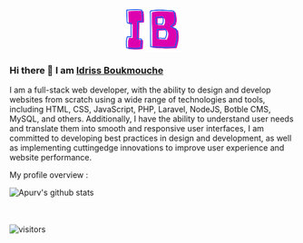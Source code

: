 <p align="center">
 <img width="100px" src="https://raw.githubusercontent.com/TerminalDZ/TerminalDZ/main/Id__1___1_-removebg-preview.png" align="center" alt="Github Readme Stats" /><br />
</p>

### Hi there 👋 I am [Idriss Boukmouche](https://instagram.com/idriss_boukmouche) 

<div>
 <p>

I am a full-stack web developer, with the ability to
design and develop websites from scratch using a
wide range of technologies and tools, including
HTML, CSS, JavaScript, PHP, Laravel, NodeJS, Botble
CMS, MySQL, and others. Additionally, I have the
ability to understand user needs and translate them
into smooth and responsive user interfaces, I am
committed to developing best practices in design
and development, as well as implementing cuttingedge innovations to improve user experience and
website performance.

</h4>
</div>

<div><p>My profile overview : </p></div>

![Apurv's github stats](https://github-readme-stats.vercel.app/api?username=TerminalDZ&show_icons=true)
<br />
<br />
<br />


![visitors](https://visitor-badge.laobi.icu/badge?page_id=TerminalDZ)
